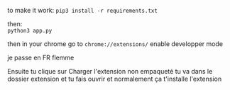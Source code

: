 to make it work:
```pip3 install -r requirements.txt```

then:  
```python3 app.py```

then in your chrome go to ```chrome://extensions/```
enable developper mode

je passe en FR flemme

Ensuite tu clique sur Charger l'extension non empaqueté tu va dans le dossier extension et tu fais ouvrir et normalement ça t'installe l'extension
